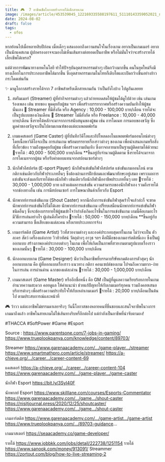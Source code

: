 ```yaml
---
title: 🎮  7 อาชีพเช็คโอกาสสร้างรายได้เด็กสายเกม
image: /images/article/453539045_122169335588197611_51110143359052021_n-1-.jpg
date: 2024-08-02
draft: false
tags:
  - ofos
---
```

หากย้อนไปเมื่อหลายสิบปีก่อน เมื่อเด็กๆ แสดงออกถึงความสนใจในเรื่องเกม อยากเป็นเกมเมอร์ อยากเป็นนักแคสเกม ผู้ปกครองอาจจะมองไม่เห็นเส้นทางต่อยอดเป็นอาชีพ หรือไม่มั่นใจว่าจะสร้างรายได้เลี้ยงชีพได้เหรอ?

แต่ด้วยการพัฒนาทางเทคโนโลยี ทำให้ปัจจุบันอุตสาหกรรมต่างๆ เปิดกว้างมากขึ้น คนในยุคใหม่จึงมีทางเลือกในการประกอบอาชีพได้มากขึ้น ซึ่งอุตสาหกรรมเกมในไทยก็เติบโตและเปิดกว้างขึ้นอย่างก้าวกระโดดเช่นกัน 

✨ มาดูโอกาสสร้างรายได้จาก 7 อาชีพสำหรับเด็กสายเกมกัน ว่าเป็นยังไงบ้าง ไปดูกันเลยยย

1. สตรีมเมอร์  (Streamer) 
ผู้ที่ทำกิจกรรมต่างๆ แล้วถ่ายทอดสดให้ผู้ชมได้ดูไปด้วย เช่น เล่นเกม ร้องเพลง เต้น ขายของ พูดคุยกับผู้ชม ฯลฯ เพื่อสร้างบรรยากาศหรือสร้างความบันเทิงให้ผู้ชมนั่นเอง
💸 Streamer ที่มีสังกัด หรือ Agency : 10,000 - 100,000 บาท/เดือน รายได้จะเป็นรูปแบบของเงินเดือน
💸 Streamer ไม่มีสังกัด หรือ Freelance : 10,000 - 40,000 บาท/เดือน ซึ่งรายได้หลักจะมาจากการสนับสนุนของผู้ชม เช่น การโดเนท การมอบของขวัญ ซึ่งมูลค่าของขวัญจะเป็นไปตามเกณฑ์ของแต่ละแพลตฟอร์ม

2. เกมแคสเตอร์  (Game Caster) 
ผู้ที่บันทึกวิดีโอและอัปโหลดลงในแพลตฟอร์มออนไลน์ต่างๆ โดยเนื้อหาวิดีโอจะเป็น การเล่นเกม พร้อมบรรยายเรื่องราวต่างๆ ของเกม เพื่อนำเสนอเกมหรือสิ่งที่เกี่ยวข้อง รวมถึงพูดคุยกับผู้ชม  เพื่อสร้างความบันเทิง ซึ่งอาจกลายมาเป็นฐานผู้ติดตามได้ด้วยนะ
💸รายได้ :  40,000 - 500,000 บาท/เดือน
**ขึ้นอยู่กับจำนวนผู้ติดตาม ซึ่งรายได้จะมาจากการโดเนทจากผู้ชม หรือรับค่าตอบแทนจากสปอนเซอร์ต่างๆ 

3. นักกีฬาอีสปอร์ต  (E-sport Player)
นักกีฬาแข่งขันกีฬาอีสปอร์ต แข่งขันเกมออนไลน์ ตามกติกาเช่นเดียวกับกีฬาประเภทอื่นๆ ซึ่งต้องผ่านการฝึกซ้อมและพัฒนาทักษะอยู่เสมอ เพราะผลการแข่งขันจะส่งผลกับรายได้ของนักกีฬา เช่นเดียวกับนักกีฬามืออาชีพประเภทอื่นๆ เลย
💸รายได้ : 30,000  - 1,000,000 บาท แล้วแต่ผลการแข่งขัน ความสามารถของนักกีฬาเอง รวมถึงรายได้จากช่องทางอื่น เช่น การมีสปอนเซอร์ การโฆษณาสินค้าเกี่ยวกับ Esport

4. นักพากย์การแข่งขันเกม (Shout Caster)
หากนึกถึงการแข่งขันกีฬาสุดเร้าใจแล้วล่ะก็ จะขาดนักพากย์การแข่งขันไปไม่ได้เลย นักพากย์การแข่งขันเกม เปรียบเสมือนนักพากย์การแข่งขันกีฬาชนิดอื่นๆ ซึ่งจะต้องบรรยายให้ผู้ชมเข้าใจว่ากำลังเกิดอะไรขึ้นในการแข่งขันเกม เกมนี้คือเกมอะไร มีวิธีการเล่นอย่างไร ผู้เล่นคือใครบ้าง
💸รายได้ : 50,000 - 150,000 บาท/เดือน 
**ขึ้นอยู่กับความสามารถ ชื่อเสียงของแต่ละคน หรือเรทประเภทการจ้าง

5. เกมอาร์ตติส (Game Artist)
วิวที่สวยงามต่างๆ และองค์ประกอบสุดเท่ในเกม ไม่ว่าจะเป็น ตัวละคร สัตว์ เครื่องแต่งกาย วิวทิวทัศน์ วัตถุต่างๆ อาวุธ ฯลฯ คือฝีมือของเกมอาร์ตติสนี่เอง ซึ่งเป็นผู้ออกแบบ สร้างภาพองค์ประกอบต่างๆ ในเกม เพื่อให้เกิดเป็นภาพที่สวยงามตามรูปแบบเรื่องราวของเกมนั้นๆ
💸รายได้ : 30,000 - 100,000 บาท/เดือน

6. นักออกแบบเกม (Game Designer)
นับว่าเป็นอาชีพที่บรรดาบริษัทเกมต้องการตัวสุดๆ นักออกแบบเกม คือ ผู้ที่ออกแบบเรื่องราว แนวทาง กติกา คอนเซปต์ของเกม ไปจนถึงความยาก-ง่ายในการเล่น การผ่านด่าน ฉากของแต่ละด่าน
💸รายได้ : 30,000 - 1,000,000 บาท/เดือน

7. เกมมาสเตอร์ (Game Master) 
หรืออีกชื่อหนึ่ง คือ GM เป็นผู้ที่ดูแลความเรียบร้อยภายในเกม อำนวยความสะดวก คอยดูแล ให้คำแนะนำ ช่วยแก้ปัญหาให้กับเกมเมอร์ทุกคน รวมถึงคอยเสนอบริการต่างๆ เพื่อสร้างความประทับใจให้กับเหล่าเกมเมอร์
💸รายได้ : 20,000 บาท/เดือนเป็นต้นไป ตามประสบการณ์และหน้าที่

🎮 ว้าวว แต่ละอาชีพไม่ธรรมดาเลยจริงๆ วันนี้โอกาสของหลายคนที่ชื่นชอบและสนใจอาชีพในวงการเกมมาถึงแล้ว อาชีพในสายเกมไม่ใช่เส้นทางริบหรี่อีกต่อไป แต่กำลังเป็นอาชีพที่น่าจับตามอง!

#THACCA #SoftPower #Game #Esport

Source : 
https://www.parentsone.com/7-jobs-in-gaming/
https://www.trueplookpanya.com/knowledge/content/89703/

Streamer
https://www.garenaacademy.com/.../game-player.../streamer
https://www.smartmathpro.com/article/streamer/
https://a-chieve.org/.../career.../career-content-69

แคสเตอร์
https://a-chieve.org/.../career.../career-content-104
https://www.garenaacademy.com/.../game-player.../game-caster

นักกีฬา Esport
https://bit.ly/3SyI40F

นักพากย์ Esport
https://www.skilllane.com/courses/Esports-Commentator
https://www.garenaacademy.com/.../game.../shout-caster
https://nisitjournal.press/2020/12/25/shoutcaster/
https://www.garenaacademy.com/.../game.../shout-caster

เกมอาร์ตติส
https://www.garenaacademy.com/.../game-artist.../game-artist
https://www.trueplookpanya.com/.../89703-guidance...

เกมมาสเตอร์
https://seaacademy.co/game-developer/

รายได้ https://www.jobbkk.com/jobs/detail/222738/1251154
รายได้
https://www.sanook.com/money/913091/
Streammer https://zortout.com/blog/how-to-live-streaming-2
